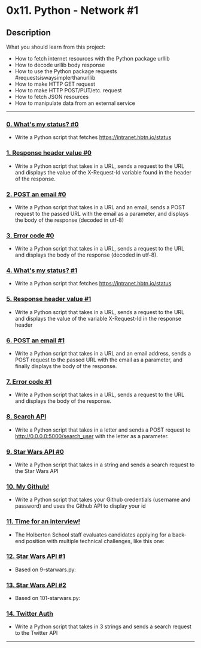 # 0x11. Python - Network #1

## Description

What you should learn from this project:

- How to fetch internet resources with the Python package urllib
- How to decode urllib body response
- How to use the Python package requests #requestsiswaysimplerthanurllib
- How to make HTTP GET request
- How to make HTTP POST/PUT/etc. request
- How to fetch JSON resources
- How to manipulate data from an external service

---

### [0. What's my status? #0](./0-hbtn_status.py)

- Write a Python script that fetches https://intranet.hbtn.io/status

### [1. Response header value #0](./1-hbtn_header.py)

- Write a Python script that takes in a URL, sends a request to the URL and displays the value of the X-Request-Id variable found in the header of the response.

### [2. POST an email #0](./2-post_email.py)

- Write a Python script that takes in a URL and an email, sends a POST request to the passed URL with the email as a parameter, and displays the body of the response (decoded in utf-8)

### [3. Error code #0](./3-error_code.py)

- Write a Python script that takes in a URL, sends a request to the URL and displays the body of the response (decoded in utf-8).

### [4. What's my status? #1](./4-hbtn_status.py)

- Write a Python script that fetches https://intranet.hbtn.io/status

### [5. Response header value #1](./5-hbtn_header.py)

- Write a Python script that takes in a URL, sends a request to the URL and displays the value of the variable X-Request-Id in the response header

### [6. POST an email #1](./6-post_email.py)

- Write a Python script that takes in a URL and an email address, sends a POST request to the passed URL with the email as a parameter, and finally displays the body of the response.

### [7. Error code #1](./7-error_code.py)

- Write a Python script that takes in a URL, sends a request to the URL and displays the body of the response.

### [8. Search API](./8-json_api.py)

- Write a Python script that takes in a letter and sends a POST request to http://0.0.0.0:5000/search_user with the letter as a parameter.

### [9. Star Wars API #0](./9-starwars.py)

- Write a Python script that takes in a string and sends a search request to the Star Wars API

### [10. My Github!](./10-my_github.py)

- Write a Python script that takes your Github credentials (username and password) and uses the Github API to display your id

### [11. Time for an interview!](./100-github_commits.py)

- The Holberton School staff evaluates candidates applying for a back-end position with multiple technical challenges, like this one:

### [12. Star Wars API #1](./101-starwars.py)

- Based on 9-starwars.py:

### [13. Star Wars API #2](./102-starwars.py)

- Based on 101-starwars.py:

### [14. Twitter Auth](./103-search_twitter.py)

- Write a Python script that takes in 3 strings and sends a search request to the Twitter API

---

